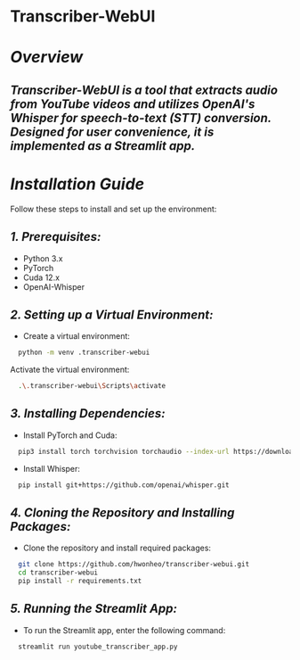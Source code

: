 # Transcriber-WebUI


# *Overview*
## *Transcriber-WebUI is a tool that extracts audio from YouTube videos and utilizes OpenAI's Whisper for speech-to-text (STT) conversion. Designed for user convenience, it is implemented as a Streamlit app.*

# *Installation Guide*
Follow these steps to install and set up the environment:

## *1. Prerequisites:*

- Python 3.x
- PyTorch
- Cuda 12.x
- OpenAI-Whisper

## *2. Setting up a Virtual Environment:*

- Create a virtual environment:
```bash
  python -m venv .transcriber-webui
```

Activate the virtual environment:
```bash
  .\.transcriber-webui\Scripts\activate
```

## *3. Installing Dependencies:*

- Install PyTorch and Cuda:
```bash
  pip3 install torch torchvision torchaudio --index-url https://download.pytorch.org/whl/cu121
```

- Install Whisper:
```bash
  pip install git+https://github.com/openai/whisper.git
```

## *4. Cloning the Repository and Installing Packages:*

- Clone the repository and install required packages:
```bash
  git clone https://github.com/hwonheo/transcriber-webui.git
  cd transcriber-webui
  pip install -r requirements.txt
```


## *5. Running the Streamlit App:*

- To run the Streamlit app, enter the following command:
```bash
  streamlit run youtube_transcriber_app.py 
```


